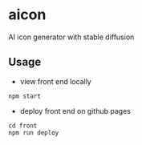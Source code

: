 # aicon
AI icon generator with stable diffusion

## Usage
- view front end locally
```
npm start
```

- deploy front end on github pages
```
cd front
npm run deploy
```


